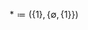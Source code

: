 
$$
  \ast 
    \coloneqq 
  \left(
    \left\{1\right\}, \left\{ \emptyset, \left\{1\right\}\right\}
  \right)
$$
